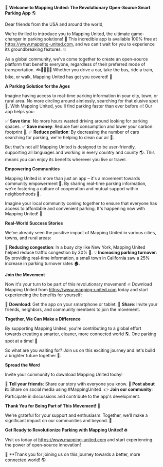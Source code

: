 🚀 **Welcome to Mapping United: The Revolutionary Open-Source Smart Parking App** 🌎

Dear friends from the USA and around the world,

We're thrilled to introduce you to Mapping United, the ultimate game-changer in parking solutions! 🤩 This incredible app is available 100% free at https://www.mapping-united.com, and we can't wait for you to experience its groundbreaking features. 💥

As a global community, we've come together to create an open-source platform that benefits everyone, regardless of their preferred mode of transportation. 🚲🚌🚂🏃‍♂️ Whether you drive a car, take the bus, ride a train, bike, or walk, Mapping United has got you covered! 🌈

**A Parking Solution for the Ages**

Imagine having access to real-time parking information in your city, town, or rural area. No more circling around aimlessly, searching for that elusive spot 🔄. With Mapping United, you'll find parking faster than ever before 🔥! Our app helps you:

✅ **Save time**: No more hours wasted driving around looking for parking spaces.
✅ **Save money**: Reduce fuel consumption and lower your carbon footprint 💚.
✅ **Reduce pollution**: By decreasing the number of cars searching for parking, we're helping to clean our air 🌿.

But that's not all! Mapping United is designed to be user-friendly, supporting all languages and working in every country and county 🌎. This means you can enjoy its benefits wherever you live or travel.

**Empowering Communities**

Mapping United is more than just an app – it's a movement towards community empowerment 🔹. By sharing real-time parking information, we're fostering a culture of cooperation and mutual support within neighborhoods 🤝.

Imagine your local community coming together to ensure that everyone has access to affordable and convenient parking. It's happening now with Mapping United! 💖

**Real-World Success Stories**

We've already seen the positive impact of Mapping United in various cities, towns, and rural areas:

🌊 **Reducing congestion**: In a busy city like New York, Mapping United helped reduce traffic congestion by 30% 🚗.
💡 **Increasing parking turnover**: By providing real-time information, a small town in California saw a 25% increase in parking turnover rates 🏠.

**Join the Movement**

Now it's your turn to be part of this revolutionary movement! 🔥 Download Mapping United from https://www.mapping-united.com today and start experiencing the benefits for yourself:

📲 **Download**: Get the app on your smartphone or tablet.
👫 **Share**: Invite your friends, neighbors, and community members to join the movement.

**Together, We Can Make a Difference**

By supporting Mapping United, you're contributing to a global effort towards creating a smarter, cleaner, more connected world 🌎. One parking spot at a time! 🚀

So what are you waiting for? Join us on this exciting journey and let's build a brighter future together 💖.

**Spread the Word**

Invite your community to download Mapping United today!

📣 **Tell your friends**: Share our story with everyone you know.
💬 **Post about it**: Share on social media using #MappingUnited.
👉 **Join our community**: Participate in discussions and contribute to the app's development.

**Thank You for Being Part of This Movement! 🙏**

We're grateful for your support and enthusiasm. Together, we'll make a significant impact on our communities and beyond. 💪

**Get Ready to Revolutionize Parking with Mapping United! 🔥**

Visit us today at https://www.mapping-united.com and start experiencing the power of open-source innovation!

💖 **Thank you for joining us on this journey towards a better, more connected world! 🌎